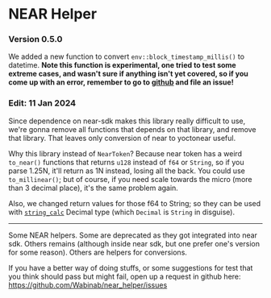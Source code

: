 # NEAR Helper

### Version 0.5.0
We added a new function to convert `env::block_timestamp_millis()` to datetime. **Note this function is experimental, one tried to test some extreme cases, and wasn't sure if anything isn't yet covered, so if you come up with an error, remember to go to [github](https://github.com/Wabinab/near_helper/issues) and file an issue!**

### Edit: 11 Jan 2024
Since dependence on near-sdk makes this library really difficult to use, we're gonna remove all functions that depends on that library, and remove that library. That leaves only conversion of near to yoctonear useful. 

Why this library instead of `NearToken`? Because near token has a weird `to_near()` functions that returns `u128` instead of `f64` or `String`, so if you parse 1.25N, it'll return as 1N instead, losing all the back. You could use `to_millinear()`; but of course, if you need scale towards the micro (more than 3 decimal place), it's the same problem again. 

Also, we changed return values for those f64 to String; so they can be used with [`string_calc`](https://crates.io/crates/string_calc) Decimal type (which `Decimal` is `String` in disguise). 

---

Some NEAR helpers. Some are deprecated as they got integrated into near sdk. Others remains (although inside near sdk, but one prefer one's version for some reason). Others are helpers for conversions. 

If you have a better way of doing stuffs, or some suggestions for test that you think should pass but might fail, open up a request in github here: https://github.com/Wabinab/near_helper/issues

